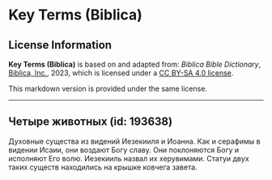 # Key Terms (Biblica)

## License Information

**Key Terms (Biblica)** is based on and adapted from: _Biblica Bible Dictionary_, [Biblica, Inc.](https://www.biblica.com/), 2023, which is licensed under a [CC BY-SA 4.0 license](https://creativecommons.org/licenses/by-sa/4.0/legalcode.en).

This markdown version is provided under the same license.



--------------------------------

## Четыре животных (id: 193638)

Духовные существа из видений Иезекииля и Иоанна. Как и серафимы в видении Исаии, они воздают Богу славу. Они поклоняются Богу и исполняют Его волю. Иезекииль назвал их херувимами. Статуи двух таких существ находились на крышке ковчега завета. 


